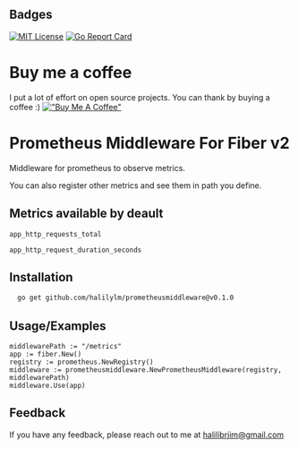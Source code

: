 
## Badges

[![MIT License](https://img.shields.io/badge/License-MIT-green.svg)](https://choosealicense.com/licenses/mit/) [![Go Report Card](https://goreportcard.com/badge/github.com/halilylm/prometheusmiddleware)](https://goreportcard.com/report/github.com/halilylm/prometheusmiddleware)

# Buy me a coffee
I put a lot of effort on open source projects. You can thank by buying a coffee :)
[!["Buy Me A Coffee"](https://www.buymeacoffee.com/assets/img/custom_images/orange_img.png)](https://www.buymeacoffee.com/HxbwM8Z)


# Prometheus Middleware For Fiber v2

Middleware for prometheus to observe metrics.

You can also register other metrics and see them in path you define.


## Metrics available by deault

`app_http_requests_total`

`app_http_request_duration_seconds`


## Installation


```bash
  go get github.com/halilylm/prometheusmiddleware@v0.1.0
```
    
## Usage/Examples

```golang
middlewarePath := "/metrics"
app := fiber.New()
registry := prometheus.NewRegistry()
middleware := prometheusmiddleware.NewPrometheusMiddleware(registry, middlewarePath)
middleware.Use(app)
```


## Feedback

If you have any feedback, please reach out to me at halilibrjim@gmail.com

